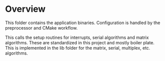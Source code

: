 # Overview
This folder contains the application binaries. Configuration is handled by the preprocessor and CMake workflow.

This calls the setup routines for interrupts, serial algorithms and matrix algorithms. These are standardized in this project and mostly boiler plate. This is implemented in the lib folder for the matrix, serial, multiplex, etc. algorithms.
